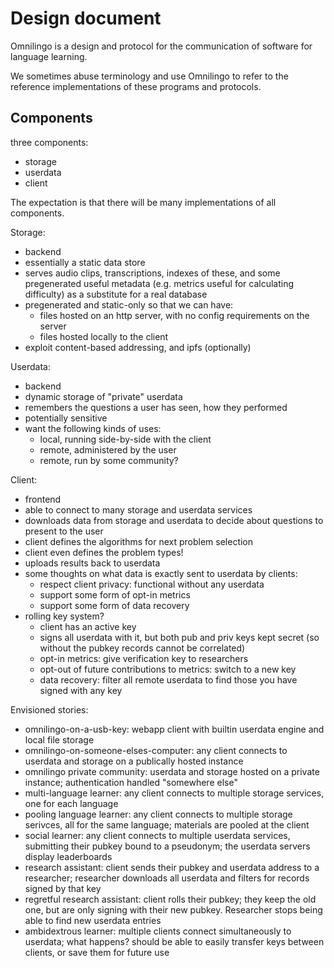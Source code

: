 # Design document

Omnilingo is a design and protocol for the communication of
software for language learning.

We sometimes abuse terminology and use Omnilingo to refer to the
reference implementations of these programs and protocols.

## Components

three components:

- storage
- userdata
- client

The expectation is that there will be many implementations of
all components.

Storage:

- backend
- essentially a static data store
- serves audio clips, transcriptions, indexes of these, and some
  pregenerated useful metadata (e.g. metrics useful for calculating difficulty) as a substitute for a real database
- pregenerated and static-only so that we can have:
  - files hosted on an http server, with no config requirements on the
    server
  - files hosted locally to the client
- exploit content-based addressing, and ipfs (optionally)

Userdata:

- backend
- dynamic storage of "private" userdata
- remembers the questions a user has seen, how they performed
- potentially sensitive
- want the following kinds of uses:
  - local, running side-by-side with the client
  - remote, administered by the user
  - remote, run by some community?

Client:

- frontend
- able to connect to many storage and userdata services
- downloads data from storage and userdata to decide about questions
  to present to the user
- client defines the algorithms for next problem selection
- client even defines the problem types!
- uploads results back to userdata
- some thoughts on what data is exactly sent to userdata by clients:
  - respect client privacy: functional without any userdata
  - support some form of opt-in metrics
  - support some form of data recovery
- rolling key system?
  - client has an active key
  - signs all userdata with it, but both pub and priv keys kept secret
    (so without the pubkey records cannot be correlated)
  - opt-in metrics: give verification key to researchers
  - opt-out of future contributions to metrics: switch to a new key
  - data recovery: filter all remote userdata to find those you have
    signed with any key

Envisioned stories:

- omnilingo-on-a-usb-key: webapp client with builtin userdata engine and
  local file storage
- omnilingo-on-someone-elses-computer: any client connects to userdata
  and storage on a publically hosted instance
- omnilingo private community: userdata and storage hosted on a
  private instance; authentication handled "somewhere else"
- multi-language learner: any client connects to multiple storage
  services, one for each language
- pooling language learner: any client connects to multiple storage
  serivces, all for the same language; materials are pooled at the
  client
- social learner: any client connects to multiple userdata services,
  submitting their pubkey bound to a pseudonym; the userdata servers
  display leaderboards
- research assistant: client sends their pubkey and userdata address
  to a researcher; researcher downloads all userdata and filters for
  records signed by that key
- regretful research assistant: client rolls their pubkey; they keep
  the old one, but are only signing with their new pubkey. Researcher
  stops being able to find new userdata entries
- ambidextrous learner: multiple clients connect simultaneously to
  userdata; what happens? should be able to easily transfer keys
  between clients, or save them for future use
